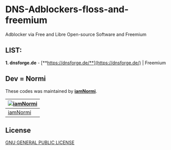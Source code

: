 # DNS-Adblockers-floss-and-freemium
Adblocker via Free and Libre Open-source Software and Freemium

## **LIST**:

**1. dnsforge.de** - [**https://dnsforge.de/**](https://dnsforge.de/) | Freemium

##
## Dev = Normi
These codes was maintained by [**iamNormi**](https://github.com/iamNormi).

[![iamNormi](https://github.com/iamNormi.png?size=100)](https://github.com/iamNormi) |
--- |
[iamNormi](https://github.com/iamNormi) |

## License

[GNU GENERAL PUBLIC LICENSE](./LICENSE)
